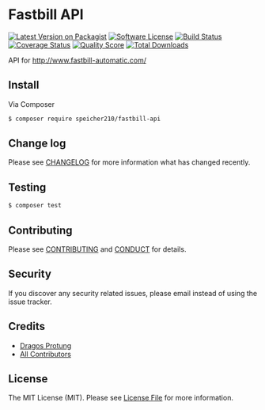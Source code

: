 # Fastbill API

[![Latest Version on Packagist][ico-version]][link-packagist]
[![Software License][ico-license]](LICENSE.md)
[![Build Status][ico-travis]][link-travis]
[![Coverage Status][ico-scrutinizer]][link-scrutinizer]
[![Quality Score][ico-code-quality]][link-code-quality]
[![Total Downloads][ico-downloads]][link-downloads]

API for http://www.fastbill-automatic.com/

## Install

Via Composer

``` bash
$ composer require speicher210/fastbill-api
```

## Change log

Please see [CHANGELOG](CHANGELOG.md) for more information what has changed recently.

## Testing

``` bash
$ composer test
```

## Contributing

Please see [CONTRIBUTING](CONTRIBUTING.md) and [CONDUCT](CONDUCT.md) for details.

## Security

If you discover any security related issues, please email instead of using the issue tracker.

## Credits

- [Dragos Protung][link-author]
- [All Contributors][link-contributors]

## License

The MIT License (MIT). Please see [License File](LICENSE.md) for more information.

[ico-version]: https://img.shields.io/packagist/v/Speicher210/fastbill-api.svg?style=flat-square
[ico-license]: https://img.shields.io/badge/license-MIT-brightgreen.svg?style=flat-square
[ico-travis]: https://img.shields.io/travis/Speicher210/fastbill-api/master.svg?style=flat-square
[ico-scrutinizer]: https://img.shields.io/scrutinizer/coverage/g/Speicher210/fastbill-api.svg?style=flat-square
[ico-code-quality]: https://img.shields.io/scrutinizer/g/Speicher210/fastbill-api.svg?style=flat-square
[ico-downloads]: https://img.shields.io/packagist/dt/Speicher210/fastbill-api.svg?style=flat-square

[link-packagist]: https://packagist.org/packages/Speicher210/fastbill-api
[link-travis]: https://travis-ci.org/Speicher210/fastbill-api
[link-scrutinizer]: https://scrutinizer-ci.com/g/Speicher210/fastbill-api/code-structure
[link-code-quality]: https://scrutinizer-ci.com/g/Speicher210/fastbill-api
[link-downloads]: https://packagist.org/packages/Speicher210/fastbill-api
[link-author]: https://github.com/dragosprotung
[link-contributors]: ../../contributors
